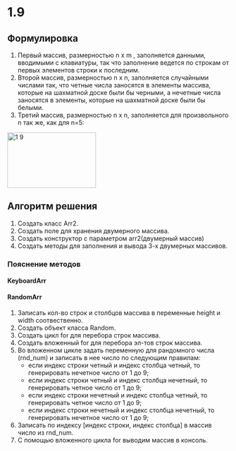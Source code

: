 ﻿<h1>1.9</h1>
<h2>Формулировка</h2>

1. Первый массив, размерностью n х m , заполняется данными, вводимыми с клавиатуры, так что
заполнение ведется по строкам от первых элементов строки к последним.
1. Второй массив, размерностью n х n, заполняется случайными числами так, что четные числа
заносятся в элементы массива, которые на шахматной доске были бы черными, а нечетные числа
заносятся в элементы, которые на шахматной доске были бы белыми.
1. Третий массив, размерностью n х n, заполняется для произвольного n так же, как для n=5:
<img width="201" height="126" alt="1 9" src="https://github.com/user-attachments/assets/f31bcbe5-af75-42e7-aa29-7d625ebe9054" />




<h2> Алгоритм решения </h2>

1. Создать класс Arr2.
1. Создать поле для хранения двумерного массива.
1. Создать конструктор с параметром arr2(двумерный массив)
1. Создать методы для заполнения и вывода 3-х двумерных массивов.

<h3> Пояснение методов </h3>



<h4>KeyboardArr</h4>
<h4>RandomArr</h4>

1. Записать кол-во строк и столбцов массива в переменные height и width соотвественно.
1. Создать объект класса Random.
1. Создать цикл for для перебора строк массива.
1. Создать вложенный for для перебора эл-тов строк массива.
1. Во вложенном цикле задать переменную для рандомного числа (rnd_num) и записать в нее число по следующим правилам:
    * если индекс строки четный и индекс столбца четный, то генерировать нечетное число от 1 до 9;
    * если индекс строки четный и индекс столбца нечетный, то генерировать четное число от 1 до 9;
    * если индекс строки нечетный и индекс столбца четный, то генерировать четное число от 1 до 9;
    * если индекс строки нечетный и индекс столбца нечетный, то генерировать нечетное число от 1 до 9;
1. Записать по индексу [индекс строки, индекс столбца] в массив число из rnd_num.
1. С помощью вложенного цикла for выводим массив в консоль.
